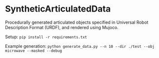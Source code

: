 # SyntheticArticulatedData
Procedurally generated articulated objects specified in Universal Robot Description Format (URDF), and rendered using Mujoco.

Setup:
```pip install -r requirements.txt```

Example generation:
```python generate_data.py --n 10 --dir ./test --obj microwave --masked --debug```
